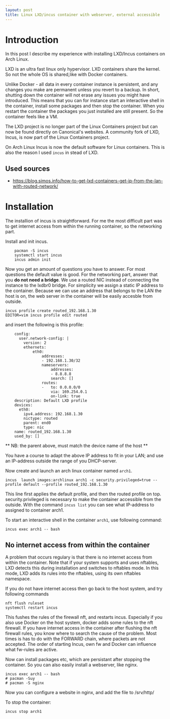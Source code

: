 ```yaml
---
layout: post
title: Linux LXD/incus container with webserver, external accessible
---
```


# Introduction
In this post I describe my experience with installing LXD/Incus containers on Arch Linux. 

LXD is an ultra fast linux only hypervisor. LXD containers share the kernel.
So not the whole OS is shared,like with Docker containers.

Unlike Docker - all data in every container instance is persistent, and any changes you make are permanent unless you revert to a backup. In short, shutting down the container will not erase any issues you might have introduced.
This means that you can for instance start an interactive shell in the container, install some packages and then stop the container. When you restart the container the packages you just installed are still present.
So the container feels like a VM.

The LXD project is no longer part of the Linux Containers project but can now be found directly on Canonical's websites.
A community fork of LXD, Incus, is now part of the Linux Containers project.

On Arch Linux Incus is now the default software for Linux containers. This is also the reason I used `incus` in stead of LXD.


## Used sources
* https://blog.simos.info/how-to-get-lxd-containers-get-ip-from-the-lan-with-routed-network/

# Installation
The installion of incus is straightforward. For me the most difficult part was to get internet access from within the running container, so the networking part.


Install and init incus.
```
    pacman -S incus
    systemctl start incus
    incus admin init
```
Now you get an amount of questions you have to answer. For most questions the default value is good.
For the networking part, answer that you **do not need a bridge**.
We use a routed NIC instead of connecting the instance to the lxdbr0 bridge.
For simplicity we assign a static IP address to the container. Because we can use an address that belongs to the LAN the host is on, the web server in the container will be easily accesble from outside.

```
incus profile create routed_192.168.1.30
EDITOR=vim incus profile edit routed
```
and insert the following is this profile:
```
    config:
      user.network-config: |
        version: 2
        ethernets:
            eth0:
                addresses:
                - 192.168.1.30/32
                nameservers:
                    addresses:
                    - 8.8.8.8
                    search: []
                routes:
                -   to: 0.0.0.0/0
                    via: 169.254.0.1
                    on-link: true
    description: Default LXD profile
    devices:
      eth0:
        ipv4.address: 192.168.1.30
        nictype: routed
        parent: end0
        type: nic
    name: routed_192.168.1.30
    used_by: []
```

** NB: the parent above, must match the device name of the host **

You have a course to adapt the above IP address to fit in your LAN; and use an IP-address outside the range of you DHCP-server.


Now create and launch an arch linux container named `arch1`.
```
incus  launch images:archlinux arch1 -c security.privileged=true --profile default --profile routed_192.168.1.30
```
This line first applies the default profile, and then the routed profile on top.
security.privileged is necessary to make the container accessible from the outside.
With the command `incus list` you can see what IP-address to assigned to container arch1.

To start an interactive shell in the container `arch1`, use following command:
```
incus exec arch1 -- bash
```

## No internet access from within the container
A problem that occurs regulary is that there is no internet access from within the container.
Note that if your system supports and uses nftables, LXD detects this during installation and switches to nftables mode. In this mode, LXD adds its rules into the nftables, using its own nftables namespace.


If you do not have internet access then go back to the host system, and try following commands
```
nft flush ruleset
systemctl restart incus
```
This fushes the rules of the firewall nft, and restarts incus. Especially if you also use Docker on the host system, docker adds some rules to the nft firewall. If you have internet access in the container after flushing the nft firewall rules, you know where to search the cause of the problem. Most times is has to do with the FORWARD chain, where packets are not accepted.
The order of starting Incus, own fw and Docker can influence what fw-rules are active.


Now can install packages etc, which are persistant after stopping the container. So you can also easily install a webserver, like nginx.
```
incus exec arch1 -- bash
# pacman -Suy
# pacman -S nginx
```
Now you can configure a website in nginx, and add the file to /srv/http/

To stop the container:
```
incus stop arch1
```

